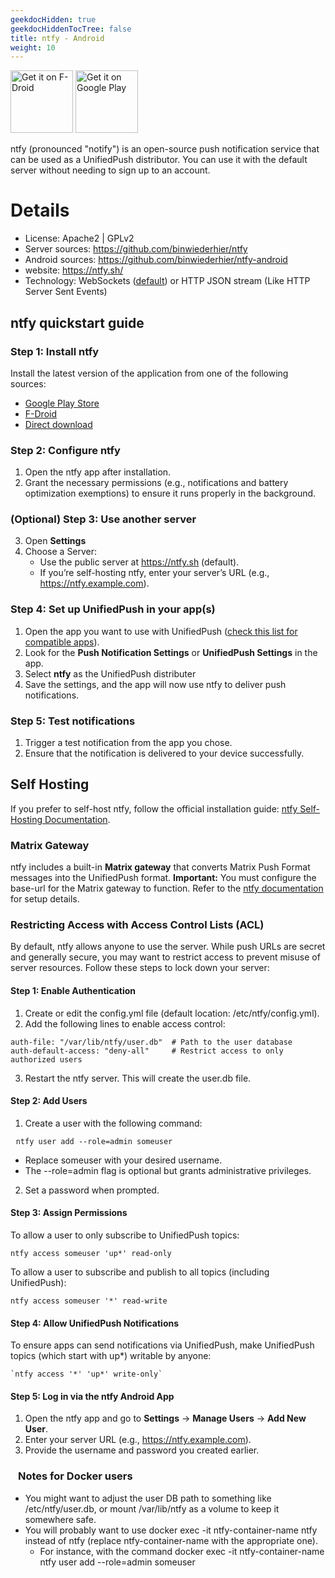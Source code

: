 ```yaml
---
geekdocHidden: true
geekdocHiddenTocTree: false
title: ntfy - Android
weight: 10
---
```


[<img alt="Get it on F-Droid" src="/img/f-droid-badge.png" height=100 >](https://f-droid.org/packages/io.heckel.ntfy)
[<img alt="Get it on Google Play" src="/img/google-play-badge.png" height=100>](https://play.google.com/store/apps/details?id=io.heckel.ntfy)

ntfy (pronounced "notify") is an open-source push notification service that can be used as a UnifiedPush distributor. You can use it with the default server without needing to sign up to an account.

# Details

* License: Apache2 | GPLv2
* Server sources: <https://github.com/binwiederhier/ntfy>
* Android sources: <https://github.com/binwiederhier/ntfy-android>
* website: <https://ntfy.sh/>
* Technology: WebSockets ([default](https://ntfy.sh/docs/deprecations/#android-app-websockets-will-become-the-default-connection-protocol)) or HTTP JSON stream (Like HTTP Server Sent Events)

## ntfy quickstart guide

### Step 1: Install ntfy

Install the latest version of the application from one of the following sources:

- [Google Play Store](https://play.google.com/store/apps/details?id=io.heckel.ntfy)
- [F-Droid](https://f-droid.org/en/packages/io.heckel.ntfy/)
- [Direct download](https://github.com/binwiederhier/ntfy-android/releases)

### Step 2: Configure ntfy

1. Open the ntfy app after installation.
2. Grant the necessary permissions (e.g., notifications and battery optimization exemptions) to ensure it runs properly in the background.

### (Optional) Step 3: Use another server

3. Open **Settings**
4. Choose a Server:
   * Use the public server at https://ntfy.sh (default).
   * If you’re self-hosting ntfy, enter your server’s URL (e.g., https://ntfy.example.com).

### Step 4: Set up UnifiedPush in your app(s)

1. Open the app you want to use with UnifiedPush ([check this list for compatible apps](/users/apps/)).
2. Look for the **Push Notification Settings** or **UnifiedPush Settings** in the app.
3. Select **ntfy** as the UnifiedPush distributer
4. Save the settings, and the app will now use ntfy to deliver push notifications.

### Step 5: Test notifications

1. Trigger a test notification from the app you chose.
2. Ensure that the notification is delivered to your device successfully.

## Self Hosting

If you prefer to self-host ntfy, follow the official installation guide:
[ntfy Self-Hosting Documentation](https://ntfy.sh/docs/install/).

### Matrix Gateway

ntfy includes a built-in **Matrix gateway** that converts Matrix Push Format messages into the UnifiedPush format.
**Important:** You must configure the base-url for the Matrix gateway to function. Refer to the [ntfy documentation](https://ntfy.sh/docs/config/) for setup details.

### Restricting Access with Access Control Lists (ACL)

By default, ntfy allows anyone to use the server. While push URLs are secret and generally secure, you may want to restrict access to prevent misuse of server resources. Follow these steps to lock down your server:

#### Step 1: Enable Authentication

1. Create or edit the config.yml file (default location: /etc/ntfy/config.yml).
2. Add the following lines to enable access control:

```
auth-file: "/var/lib/ntfy/user.db"  # Path to the user database
auth-default-access: "deny-all"     # Restrict access to only authorized users
```

3. Restart the ntfy server. This will create the user.db file.

#### Step 2: Add Users

1. Create a user with the following command:

```
⠀ntfy user add --role=admin someuser
```

  * Replace someuser with your desired username.
  * The --role=admin flag is optional but grants administrative privileges.

2. Set a password when prompted.

#### Step 3: Assign Permissions

To allow a user to only subscribe to UnifiedPush topics:

```
ntfy access someuser 'up*' read-only
```

To allow a user to subscribe and publish to all topics (including UnifiedPush):

```
ntfy access someuser '*' read-write
```

#### Step 4: Allow UnifiedPush Notifications

To ensure apps can send notifications via UnifiedPush, make UnifiedPush topics (which start with up*) writable by anyone:

```
`ntfy access '*' 'up*' write-only`
```

#### Step 5: Log in via the ntfy Android App

1. Open the ntfy app and go to **Settings** -> **Manage Users** -> **Add New User**.
2. Enter your server URL (e.g., https://ntfy.example.com).
3. Provide the username and password you created earlier.

### ⠀Notes for Docker users

* You might want to adjust the user DB path to something like /etc/ntfy/user.db, or mount /var/lib/ntfy as a volume to keep it somewhere safe.
* You will probably want to use docker exec -it ntfy-container-name ntfy instead of ntfy (replace ntfy-container-name with the appropriate one).
  * For instance, with the command docker exec -it ntfy-container-name ntfy user add --role=admin someuser
